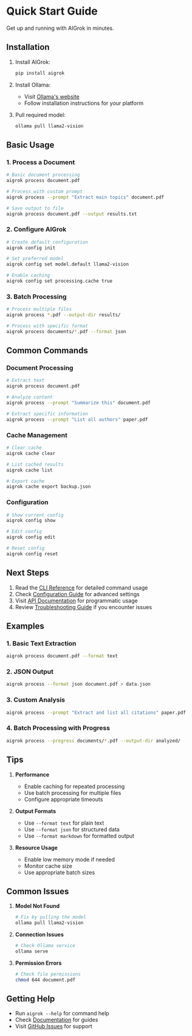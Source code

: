 # Quick Start Guide

Get up and running with AIGrok in minutes.

## Installation

1. Install AIGrok:

   ```bash
   pip install aigrok
   ```

2. Install Ollama:
   - Visit [Ollama's website](https://ollama.ai)
   - Follow installation instructions for your platform

3. Pull required model:

   ```bash
   ollama pull llama2-vision
   ```

## Basic Usage

### 1. Process a Document

```bash
# Basic document processing
aigrok process document.pdf

# Process with custom prompt
aigrok process --prompt "Extract main topics" document.pdf

# Save output to file
aigrok process document.pdf --output results.txt
```

### 2. Configure AIGrok

```bash
# Create default configuration
aigrok config init

# Set preferred model
aigrok config set model.default llama2-vision

# Enable caching
aigrok config set processing.cache true
```

### 3. Batch Processing

```bash
# Process multiple files
aigrok process *.pdf --output-dir results/

# Process with specific format
aigrok process documents/*.pdf --format json
```

## Common Commands

### Document Processing

```bash
# Extract text
aigrok process document.pdf

# Analyze content
aigrok process --prompt "Summarize this" document.pdf

# Extract specific information
aigrok process --prompt "List all authors" paper.pdf
```

### Cache Management

```bash
# Clear cache
aigrok cache clear

# List cached results
aigrok cache list

# Export cache
aigrok cache export backup.json
```

### Configuration

```bash
# Show current config
aigrok config show

# Edit config
aigrok config edit

# Reset config
aigrok config reset
```

## Next Steps

1. Read the [CLI Reference](cli.md) for detailed command usage
2. Check [Configuration Guide](configuration.md) for advanced settings
3. Visit [API Documentation](api.md) for programmatic usage
4. Review [Troubleshooting Guide](troubleshooting.md) if you encounter issues

## Examples

### 1. Basic Text Extraction

```bash
aigrok process document.pdf --format text
```

### 2. JSON Output

```bash
aigrok process --format json document.pdf > data.json
```

### 3. Custom Analysis

```bash
aigrok process --prompt "Extract and list all citations" paper.pdf
```

### 4. Batch Processing with Progress

```bash
aigrok process --progress documents/*.pdf --output-dir analyzed/
```

## Tips

1. **Performance**
   - Enable caching for repeated processing
   - Use batch processing for multiple files
   - Configure appropriate timeouts

2. **Output Formats**
   - Use `--format text` for plain text
   - Use `--format json` for structured data
   - Use `--format markdown` for formatted output

3. **Resource Usage**
   - Enable low memory mode if needed
   - Monitor cache size
   - Use appropriate batch sizes

## Common Issues

1. **Model Not Found**

   ```bash
   # Fix by pulling the model
   ollama pull llama2-vision
   ```

2. **Connection Issues**

   ```bash
   # Check Ollama service
   ollama serve
   ```

3. **Permission Errors**

   ```bash
   # Check file permissions
   chmod 644 document.pdf
   ```

## Getting Help

- Run `aigrok --help` for command help
- Check [Documentation](README.md) for guides
- Visit [GitHub Issues](https://github.com/yourusername/aigrok/issues) for support
